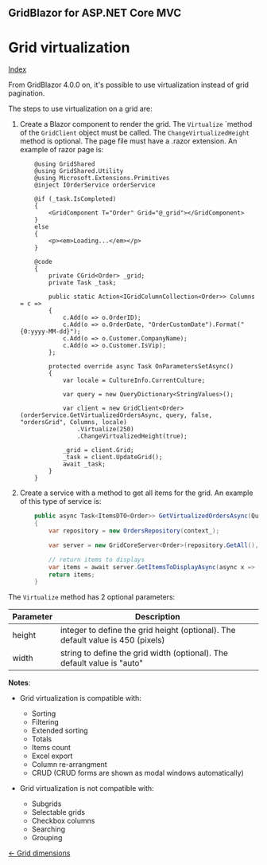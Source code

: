 ## GridBlazor for ASP.NET Core MVC

# Grid virtualization

[Index](Documentation.md)

From GridBlazor 4.0.0 on, it's possible to use virtualization instead of grid pagination.

The steps to use virtualization on a grid are:

1. Create a Blazor component to render the grid. The ```Virtualize``` `method of the ```GridClient``` object must be called. The ```ChangeVirtualizedHeight``` method is optional. The page file must have a .razor extension. An example of razor page is:

    ```razor
        @using GridShared
        @using GridShared.Utility
        @using Microsoft.Extensions.Primitives
        @inject IOrderService orderService

        @if (_task.IsCompleted)
        {
            <GridComponent T="Order" Grid="@_grid"></GridComponent>
        }
        else
        {
            <p><em>Loading...</em></p>
        }

        @code
        {
            private CGrid<Order> _grid;
            private Task _task;

            public static Action<IGridColumnCollection<Order>> Columns = c =>
            {
                c.Add(o => o.OrderID);
                c.Add(o => o.OrderDate, "OrderCustomDate").Format("{0:yyyy-MM-dd}");
                c.Add(o => o.Customer.CompanyName);
                c.Add(o => o.Customer.IsVip);
            };

            protected override async Task OnParametersSetAsync()
            {
                var locale = CultureInfo.CurrentCulture;
                
                var query = new QueryDictionary<StringValues>();

                var client = new GridClient<Order>(orderService.GetVirtualizedOrdersAsync, query, false, "ordersGrid", Columns, locale)
                    .Virtualize(250)
                    .ChangeVirtualizedHeight(true);
                
                _grid = client.Grid;
                _task = client.UpdateGrid();
                await _task;
            }
        }
    ```

2. Create a service with a method to get all items for the grid. An example of this type of service is:  

    ```c#
        public async Task<ItemsDTO<Order>> GetVirtualizedOrdersAsync(QueryDictionary<StringValues> query)
        {
            var repository = new OrdersRepository(context_);

            var server = new GridCoreServer<Order>(repository.GetAll(), query, true, "ordersGrid", Virtualized.Columns);

            // return items to displays
            var items = await server.GetItemsToDisplayAsync(async x => await x.ToListAsync());
            return items;
        }
    ```

The ```Virtualize``` method has 2 optional parameters:

Parameter | Description
--------- | -----------
height | integer to define the grid height (optional). The default value is 450 (pixels)
width | string to define the grid width (optional). The default value is "auto"

**Notes**:
* Grid virtualization is compatible with:
    - Sorting
    - Filtering
    - Extended sorting
    - Totals
    - Items count
    - Excel export
    - Column re-arrangment
    - CRUD (CRUD forms are shown as modal windows automatically)
    
* Grid virtualization is not compatible with:
    - Subgrids
    - Selectable grids
    - Checkbox columns
    - Searching
    - Grouping

[<- Grid dimensions](Grid_dimensions.md)